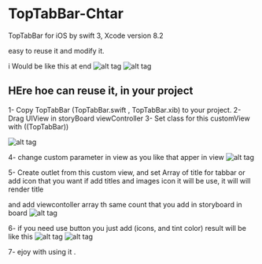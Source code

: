 # TopTabBar-Chtar
TopTabBar for iOS by swift 3, Xcode version 8.2

easy to reuse it and modify it.

i Would be like this at end 
 ![alt tag](https://github.com/ragaie/TopTabBar-Chtar/blob/master/Simulator%20Screen%20Shot%20Aug%2030%2C%202017%2C%2011.44.31%20AM.png)
 ![alt tag](https://github.com/ragaie/TopTabBar-Chtar/blob/master/Simulator%20Screen%20Shot%20Aug%2030%2C%202017%2C%2011.44.34%20AM.png)
 
 ## HEre hoe can reuse it, in your project
 
 1- Copy TopTabBar (TopTabBar.swift  , TopTabBar.xib) to your project.
 2- Drag UIView in storyBoard viewController 
 3- Set class for this customView with ((TopTabBar))
 
 ![alt tag]( https://github.com/ragaie/TopTabBar-Chtar/blob/master/Screen%20Shot%202017-08-30%20at%2011.43.25%20AM.png)

 4- change custom parameter in view as you like that apper in view 
 ![alt tag](https://github.com/ragaie/TopTabBar-Chtar/blob/master/Screen%20Shot%202017-08-30%20at%2011.34.39%20AM.png)
 
 5- Create outlet from this custom view, and set Array of title for tabbar or add icon that you want
  if add titles and images icon it will be use, it will will render title
  
  and add viewcontoller array th same count that you add in storyboard in board
 ![alt tag](https://github.com/ragaie/TopTabBar-Chtar/blob/master/Screen%20Shot%202017-08-30%20at%2011.42.12%20AM.png)
 
 
 6- if you need use button you just add (icons, and tint color)
 result will be like this
 ![alt tag]( https://github.com/ragaie/TopTabBar-Chtar/blob/master/Simulator%20Screen%20Shot%20Aug%2030%2C%202017%2C%2011.44.01%20AM.png)
![alt tag]( https://github.com/ragaie/TopTabBar-Chtar/blob/master/Simulator%20Screen%20Shot%20Aug%2030%2C%202017%2C%2011.43.45%20AM.png)
 
 7- ejoy with using it .
 
 


